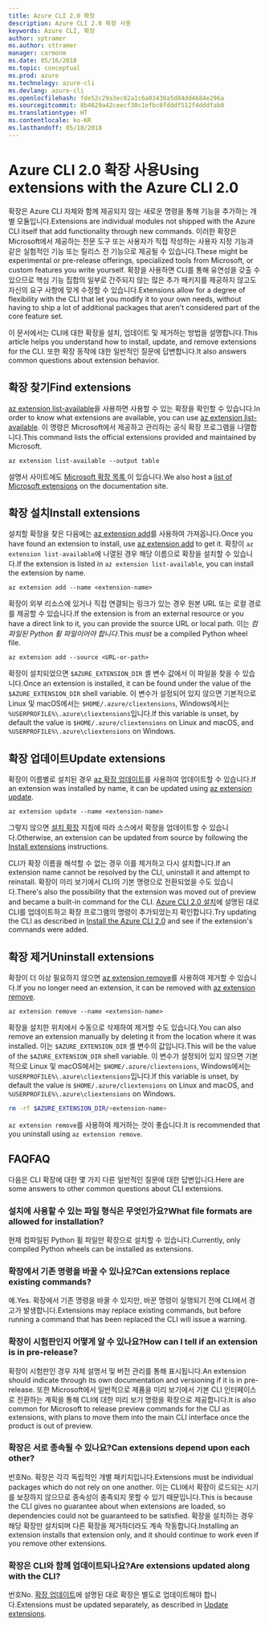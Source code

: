 ```yaml
---
title: Azure CLI 2.0 확장
description: Azure CLI 2.0 확장 사용
keywords: Azure CLI, 확장
author: sptramer
ms.author: sttramer
manager: carmonm
ms.date: 05/16/2018
ms.topic: conceptual
ms.prod: azure
ms.technology: azure-cli
ms.devlang: azure-cli
ms.openlocfilehash: fde52c29a3ec82a1c6a03438a5d84dd4684e296a
ms.sourcegitcommit: 8b4629a42ceecf30c1efbc6fdddf512f4dddfab0
ms.translationtype: HT
ms.contentlocale: ko-KR
ms.lasthandoff: 05/18/2018
---
```

# <a name="using-extensions-with-the-azure-cli-20"></a><span data-ttu-id="fe260-104">Azure CLI 2.0 확장 사용</span><span class="sxs-lookup"><span data-stu-id="fe260-104">Using extensions with the Azure CLI 2.0</span></span>

<span data-ttu-id="fe260-105">확장은 Azure CLI 자체와 함께 제공되지 않는 새로운 명령을 통해 기능을 추가하는 개별 모듈입니다.</span><span class="sxs-lookup"><span data-stu-id="fe260-105">Extensions are individual modules not shipped with the Azure CLI itself that add functionality through new commands.</span></span> <span data-ttu-id="fe260-106">이러한 확장은 Microsoft에서 제공하는 전문 도구 또는 사용자가 직접 작성하는 사용자 지정 기능과 같은 실험적인 기능 또는 릴리스 전 기능으로 제공될 수 있습니다.</span><span class="sxs-lookup"><span data-stu-id="fe260-106">These might be experimental or pre-release offerings, specialized tools from Microsoft, or custom features you write yourself.</span></span> <span data-ttu-id="fe260-107">확장을 사용하면 CLI를 통해 유연성을 갖출 수 있으므로 핵심 기능 집합의 일부로 간주되지 않는 많은 추가 패키지를 제공하지 않고도 자신의 요구 사항에 맞게 수정할 수 있습니다.</span><span class="sxs-lookup"><span data-stu-id="fe260-107">Extensions allow for a degree of flexibility with the CLI that let you modify it to your own needs, without having to ship a lot of additional packages that aren't considered part of the core feature set.</span></span>

<span data-ttu-id="fe260-108">이 문서에서는 CLI에 대한 확장을 설치, 업데이트 및 제거하는 방법을 설명합니다.</span><span class="sxs-lookup"><span data-stu-id="fe260-108">This article helps you understand how to install, update, and remove extensions for the CLI.</span></span> <span data-ttu-id="fe260-109">또한 확장 동작에 대한 일반적인 질문에 답변합니다.</span><span class="sxs-lookup"><span data-stu-id="fe260-109">It also answers common questions about extension behavior.</span></span>

## <a name="find-extensions"></a><span data-ttu-id="fe260-110">확장 찾기</span><span class="sxs-lookup"><span data-stu-id="fe260-110">Find extensions</span></span>

<span data-ttu-id="fe260-111">[az extension list-available](/cli/azure/extension#az-extension-list-available)을 사용하면 사용할 수 있는 확장을 확인할 수 있습니다.</span><span class="sxs-lookup"><span data-stu-id="fe260-111">In order to know what extensions are available, you can use [az extension list-available](/cli/azure/extension#az-extension-list-available).</span></span> <span data-ttu-id="fe260-112">이 명령은 Microsoft에서 제공하고 관리하는 공식 확장 프로그램을 나열합니다.</span><span class="sxs-lookup"><span data-stu-id="fe260-112">This command lists the official extensions provided and maintained by Microsoft.</span></span>

```azurecli-interactive
az extension list-available --output table
```

<span data-ttu-id="fe260-113">설명서 사이트에도 [ Microsoft 확장 목록 ](azure-cli-extensions-list.md)이 있습니다.</span><span class="sxs-lookup"><span data-stu-id="fe260-113">We also host a [list of Microsoft extensions](azure-cli-extensions-list.md) on the documentation site.</span></span>

## <a name="install-extensions"></a><span data-ttu-id="fe260-114">확장 설치</span><span class="sxs-lookup"><span data-stu-id="fe260-114">Install extensions</span></span>

<span data-ttu-id="fe260-115">설치할 확장을 찾은 다음에는 [az extension add](https://docs.microsoft.com/en-us/cli/azure/extension#az-extension-add)를 사용하여 가져옵니다.</span><span class="sxs-lookup"><span data-stu-id="fe260-115">Once you have found an extension to install, use [az extension add](https://docs.microsoft.com/en-us/cli/azure/extension#az-extension-add) to get it.</span></span> <span data-ttu-id="fe260-116">확장이 `az extension list-available`에 나열된 경우 해당 이름으로 확장을 설치할 수 있습니다.</span><span class="sxs-lookup"><span data-stu-id="fe260-116">If the extension is listed in `az extension list-available`, you can install the extension by name.</span></span>

```azurecli-interactive
az extension add --name <extension-name>
```

<span data-ttu-id="fe260-117">확장이 외부 리소스에 있거나 직접 연결되는 링크가 있는 경우 원본 URL 또는 로컬 경로를 제공할 수 있습니다.</span><span class="sxs-lookup"><span data-stu-id="fe260-117">If the extension is from an external resource or you have a direct link to it, you can provide the source URL or local path.</span></span> <span data-ttu-id="fe260-118">이는 _컴파일된 Python 휠 파일이어야 합니다_.</span><span class="sxs-lookup"><span data-stu-id="fe260-118">This _must_ be a compiled Python wheel file.</span></span>

```azurecli-interactive
az extension add --source <URL-or-path>
```

<span data-ttu-id="fe260-119">확장이 설치되었으면 `$AZURE_EXTENSION_DIR` 셸 변수 값에서 이 파일을 찾을 수 있습니다.</span><span class="sxs-lookup"><span data-stu-id="fe260-119">Once an extension is installed, it can be found under the value of the `$AZURE_EXTENSION_DIR` shell variable.</span></span> <span data-ttu-id="fe260-120">이 변수가 설정되어 있지 않으면 기본적으로 Linux 및 macOS에서는 `$HOME/.azure/cliextensions`, Windows에서는 `%USERPROFILE%\.azure\cliextensions`입니다.</span><span class="sxs-lookup"><span data-stu-id="fe260-120">If this variable is unset, by default the value is `$HOME/.azure/cliextensions` on Linux and macOS, and `%USERPROFILE%\.azure\cliextensions` on Windows.</span></span>

## <a name="update-extensions"></a><span data-ttu-id="fe260-121">확장 업데이트</span><span class="sxs-lookup"><span data-stu-id="fe260-121">Update extensions</span></span>

<span data-ttu-id="fe260-122">확장이 이름별로 설치된 경우 [az 확장 업데이트](https://docs.microsoft.com/en-us/cli/azure/extension#az-extension-update)를 사용하여 업데이트할 수 있습니다.</span><span class="sxs-lookup"><span data-stu-id="fe260-122">If an extension was installed by name, it can be updated using [az extension update](https://docs.microsoft.com/en-us/cli/azure/extension#az-extension-update).</span></span>

```azurecli-interactive
az extension update --name <extension-name>
```

<span data-ttu-id="fe260-123">그렇지 않으면 [설치 확장](#install-extensions) 지침에 따라 소스에서 확장을 업데이트할 수 있습니다.</span><span class="sxs-lookup"><span data-stu-id="fe260-123">Otherwise, an extension can be updated from source by following the [Install extensions](#install-extensions) instructions.</span></span>

<span data-ttu-id="fe260-124">CLI가 확장 이름을 해석할 수 없는 경우 이를 제거하고 다시 설치합니다.</span><span class="sxs-lookup"><span data-stu-id="fe260-124">If an extension name cannot be resolved by the CLI, uninstall it and attempt to reinstall.</span></span> <span data-ttu-id="fe260-125">확장이 미리 보기에서 CLI의 기본 명령으로 전환되었을 수도 있습니다.</span><span class="sxs-lookup"><span data-stu-id="fe260-125">There's also the possibility that the extension was moved out of preview and became a built-in command for the CLI.</span></span> <span data-ttu-id="fe260-126">[Azure CLI 2.0 설치](install-azure-cli.md)에 설명된 대로 CLI를 업데이트하고 확장 프로그램의 명령이 추가되었는지 확인합니다.</span><span class="sxs-lookup"><span data-stu-id="fe260-126">Try updating the CLI as described in [Install the Azure CLI 2.0](install-azure-cli.md) and see if the extension's commands were added.</span></span> 

## <a name="uninstall-extensions"></a><span data-ttu-id="fe260-127">확장 제거</span><span class="sxs-lookup"><span data-stu-id="fe260-127">Uninstall extensions</span></span>

<span data-ttu-id="fe260-128">확장이 더 이상 필요하지 않으면 [az extension remove](https://docs.microsoft.com/en-us/cli/azure/extension#az-extension-remove)를 사용하여 제거할 수 있습니다.</span><span class="sxs-lookup"><span data-stu-id="fe260-128">If you no longer need an extension, it can be removed with [az extension remove](https://docs.microsoft.com/en-us/cli/azure/extension#az-extension-remove).</span></span>

```azurecli-interactive
az extension remove --name <extension-name>
```

<span data-ttu-id="fe260-129">확장을 설치한 위치에서 수동으로 삭제하여 제거할 수도 있습니다.</span><span class="sxs-lookup"><span data-stu-id="fe260-129">You can also remove an extension manually by deleting it from the location where it was installed.</span></span> <span data-ttu-id="fe260-130">이는 `$AZURE_EXTENSION_DIR` 셸 변수의 값입니다.</span><span class="sxs-lookup"><span data-stu-id="fe260-130">This will be the value of the `$AZURE_EXTENSION_DIR` shell variable.</span></span> <span data-ttu-id="fe260-131">이 변수가 설정되어 있지 않으면 기본적으로 Linux 및 macOS에서는 `$HOME/.azure/cliextensions`, Windows에서는 `%USERPROFILE%\.azure\cliextensions`입니다.</span><span class="sxs-lookup"><span data-stu-id="fe260-131">If this variable is unset, by default the value is `$HOME/.azure/cliextensions` on Linux and macOS, and `%USERPROFILE%\.azure\cliextensions` on Windows.</span></span>

```bash
rm -rf $AZURE_EXTENSION_DIR/<extension-name>
```

<span data-ttu-id="fe260-132">`az extension remove`를 사용하여 제거하는 것이 좋습니다.</span><span class="sxs-lookup"><span data-stu-id="fe260-132">It is recommended that you uninstall using `az extension remove`.</span></span>

## <a name="faq"></a><span data-ttu-id="fe260-133">FAQ</span><span class="sxs-lookup"><span data-stu-id="fe260-133">FAQ</span></span>

<span data-ttu-id="fe260-134">다음은 CLI 확장에 대한 몇 가지 다른 일반적인 질문에 대한 답변입니다.</span><span class="sxs-lookup"><span data-stu-id="fe260-134">Here are some answers to other common questions about CLI extensions.</span></span>

### <a name="what-file-formats-are-allowed-for-installation"></a><span data-ttu-id="fe260-135">설치에 사용할 수 있는 파일 형식은 무엇인가요?</span><span class="sxs-lookup"><span data-stu-id="fe260-135">What file formats are allowed for installation?</span></span>

<span data-ttu-id="fe260-136">현재 컴파일된 Python 휠 파일만 확장으로 설치할 수 있습니다.</span><span class="sxs-lookup"><span data-stu-id="fe260-136">Currently, only compiled Python wheels can be installed as extensions.</span></span>

### <a name="can-extensions-replace-existing-commands"></a><span data-ttu-id="fe260-137">확장에서 기존 명령을 바꿀 수 있나요?</span><span class="sxs-lookup"><span data-stu-id="fe260-137">Can extensions replace existing commands?</span></span>

<span data-ttu-id="fe260-138">예.</span><span class="sxs-lookup"><span data-stu-id="fe260-138">Yes.</span></span> <span data-ttu-id="fe260-139">확장에서 기존 명령을 바꿀 수 있지만, 바꾼 명령이 실행되기 전에 CLI에서 경고가 발생합니다.</span><span class="sxs-lookup"><span data-stu-id="fe260-139">Extensions may replace existing commands, but before running a command that has been replaced the CLI will issue a warning.</span></span>

### <a name="how-can-i-tell-if-an-extension-is-in-pre-release"></a><span data-ttu-id="fe260-140">확장이 시험판인지 어떻게 알 수 있나요?</span><span class="sxs-lookup"><span data-stu-id="fe260-140">How can I tell if an extension is in pre-release?</span></span>

<span data-ttu-id="fe260-141">확장이 시험판인 경우 자체 설명서 및 버전 관리를 통해 표시됩니다.</span><span class="sxs-lookup"><span data-stu-id="fe260-141">An extension should indicate through its own documentation and versioning if it is in pre-release.</span></span> <span data-ttu-id="fe260-142">또한 Microsoft에서 일반적으로 제품을 미리 보기에서 기본 CLI 인터페이스로 전환하는 계획을 통해 CLI에 대한 미리 보기 명령을 확장으로 제공합니다.</span><span class="sxs-lookup"><span data-stu-id="fe260-142">It is also common for Microsoft to release preview commands for the CLI as extensions, with plans to move them into the main CLI interface once the product is out of preview.</span></span>

### <a name="can-extensions-depend-upon-each-other"></a><span data-ttu-id="fe260-143">확장은 서로 종속될 수 있나요?</span><span class="sxs-lookup"><span data-stu-id="fe260-143">Can extensions depend upon each other?</span></span>

<span data-ttu-id="fe260-144">번호</span><span class="sxs-lookup"><span data-stu-id="fe260-144">No.</span></span> <span data-ttu-id="fe260-145">확장은 각각 독립적인 개별 패키지입니다.</span><span class="sxs-lookup"><span data-stu-id="fe260-145">Extensions must be individual packages which do not rely on one another.</span></span> <span data-ttu-id="fe260-146">이는 CLI에서 확장이 로드되는 시기를 보장하지 않으므로 종속성이 충족되지 못할 수 있기 때문입니다.</span><span class="sxs-lookup"><span data-stu-id="fe260-146">This is because the CLI gives no guarantee about when extensions are loaded, so dependencies could not be guaranteed to be satisfied.</span></span> <span data-ttu-id="fe260-147">확장을 설치하는 경우 해당 확장만 설치되며 다른 확장을 제거하더라도 계속 작동합니다.</span><span class="sxs-lookup"><span data-stu-id="fe260-147">Installing an extension installs that extension only, and it should continue to work even if you remove other extensions.</span></span>

### <a name="are-extensions-updated-along-with-the-cli"></a><span data-ttu-id="fe260-148">확장은 CLI와 함께 업데이트되나요?</span><span class="sxs-lookup"><span data-stu-id="fe260-148">Are extensions updated along with the CLI?</span></span>

<span data-ttu-id="fe260-149">번호</span><span class="sxs-lookup"><span data-stu-id="fe260-149">No.</span></span> <span data-ttu-id="fe260-150">[확장 업데이트](#update-extensions)에 설명된 대로 확장은 별도로 업데이트해야 합니다.</span><span class="sxs-lookup"><span data-stu-id="fe260-150">Extensions must be updated separately, as described in [Update extensions](#update-extensions).</span></span>
